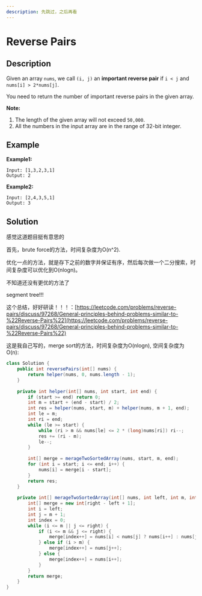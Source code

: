 ```yaml
---
description: 先跳过，之后再看
---
```


# Reverse Pairs

## Description

Given an array `nums`, we call `(i, j)` an **important reverse pair** if `i < j` and `nums[i] > 2*nums[j]`.

You need to return the number of important reverse pairs in the given array.

**Note:**

1. The length of the given array will not exceed `50,000`.
2. All the numbers in the input array are in the range of 32-bit integer.

## Example

**Example1:**

```text
Input: [1,3,2,3,1]
Output: 2
```

**Example2:**

```text
Input: [2,4,3,5,1]
Output: 3
```

## Solution

感觉这道题目挺有意思的

首先，brute force的方法，时间复杂度为O\(n^2\).

优化一点的方法，就是存下之前的数字并保证有序，然后每次做一个二分搜索，时间复杂度可以优化到O\(nlogn\)。

不知道还没有更优的方法了

segment tree!!! 

这个总结，好好研读！！！：[https://leetcode.com/problems/reverse-pairs/discuss/97268/General-principles-behind-problems-similar-to-%22Reverse-Pairs%22](https://leetcode.com/problems/reverse-pairs/discuss/97268/General-principles-behind-problems-similar-to-%22Reverse-Pairs%22)

这是我自己写的，merge sort的方法，时间复杂度为O\(nlogn\), 空间复杂度为O\(n\):

```java
class Solution {
    public int reversePairs(int[] nums) {
        return helper(nums, 0, nums.length - 1);
    }
    
    private int helper(int[] nums, int start, int end) {
        if (start >= end) return 0;
        int m = start + (end - start) / 2;
        int res = helper(nums, start, m) + helper(nums, m + 1, end);
        int le = m;
        int ri = end;
        while (le >= start) {
            while (ri > m && nums[le] <= 2 * (long)nums[ri]) ri--;
            res += (ri - m);
            le--;
        }
        
        int[] merge = merageTwoSortedArray(nums, start, m, end);
        for (int i = start; i <= end; i++) {
            nums[i] = merge[i - start];
        }
        return res;
    }
    
    private int[] merageTwoSortedArray(int[] nums, int left, int m, int right) {
        int[] merge = new int[right - left + 1];
        int i = left;
        int j = m + 1;
        int index = 0;
        while (i <= m || j <= right) {
            if (i <= m && j <= right) {
                merge[index++] = nums[i] < nums[j] ? nums[i++] : nums[j++];
            } else if (i > m) {
                merge[index++] = nums[j++];
            } else {
                merge[index++] = nums[i++];
            }
        }
        return merge;
    }
}
```

